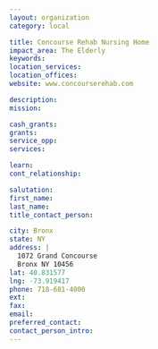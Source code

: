 ```yaml
---
layout: organization
category: local

title: Concourse Rehab Nursing Home
impact_area: The Elderly
keywords: 
location_services: 
location_offices: 
website: www.concourserehab.com

description: 
mission: 

cash_grants: 
grants: 
service_opp: 
services: 

learn: 
cont_relationship: 

salutation: 
first_name: 
last_name: 
title_contact_person: 

city: Bronx
state: NY
address: |
  1072 Grand Concourse     
  Bronx NY 10456
lat: 40.831577
lng: -73.919417
phone: 718-681-4000
ext: 
fax: 
email: 
preferred_contact: 
contact_person_intro: 
---
```

